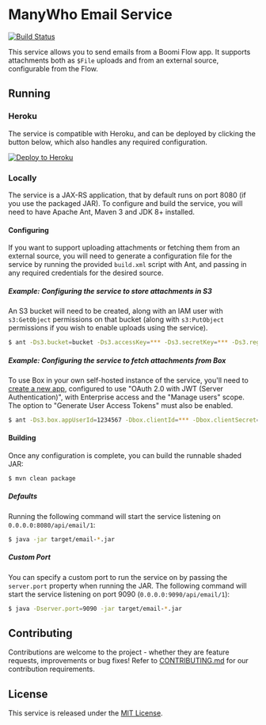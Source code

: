 ManyWho Email Service
=====================

[![Build Status](https://travis-ci.org/manywho/service-email.svg)](https://travis-ci.org/manywho/service-email)

This service allows you to send emails from a Boomi Flow app. It supports attachments both as `$File` uploads and from an 
external source, configurable from the Flow.

## Running

### Heroku

The service is compatible with Heroku, and can be deployed by clicking the button below, which also handles any 
required configuration.

[![Deploy to Heroku](https://www.herokucdn.com/deploy/button.svg)](https://heroku.com/deploy?template=https://github.com/manywho/service-email/tree/develop)

### Locally

The service is a JAX-RS application, that by default runs on port 8080 (if you use the packaged JAR). To configure and 
build the service, you will need to have Apache Ant, Maven 3 and JDK 8+ installed.

#### Configuring

If you want to support uploading attachments or fetching them from an external source, you will need to generate a 
configuration file for the service by running the provided `build.xml` script with Ant, and passing in any required
credentials for the desired source.

##### Example: Configuring the service to store attachments in S3

An S3 bucket will need to be created, along with an IAM user with `s3:GetObject` permissions on that bucket (along 
with `s3:PutObject` permissions if you wish to enable uploads using the service).

```bash
$ ant -Ds3.bucket=bucket -Ds3.accessKey=*** -Ds3.secretKey=*** -Ds3.region=***
```

##### Example: Configuring the service to fetch attachments from Box

To use Box in your own self-hosted instance of the service, you'll need to [create a new app](https://app.box.com/developers/console),
configured to use "OAuth 2.0 with JWT (Server Authentication)", with Enterprise access and the "Manage users" scope. The 
option to "Generate User Access Tokens" must also be enabled.

```bash
$ ant -Ds3.box.appUserId=1234567 -Dbox.clientId=*** -Dbox.clientSecret=*** -Dbox.publicKeyId=a1b2c3d4 -Dbox.privateKey=*** -Dbox.privateKeyPassword=***
```

#### Building

Once any configuration is complete, you can build the runnable shaded JAR:

```bash
$ mvn clean package
```

##### Defaults

Running the following command will start the service listening on `0.0.0.0:8080/api/email/1`:

```bash
$ java -jar target/email-*.jar
```

##### Custom Port

You can specify a custom port to run the service on by passing the `server.port` property when running the JAR. The
following command will start the service listening on port 9090 (`0.0.0.0:9090/api/email/1`):

```bash
$ java -Dserver.port=9090 -jar target/email-*.jar
```

## Contributing

Contributions are welcome to the project - whether they are feature requests, improvements or bug fixes! Refer to 
[CONTRIBUTING.md](CONTRIBUTING.md) for our contribution requirements.

## License

This service is released under the [MIT License](http://opensource.org/licenses/mit-license.php).
